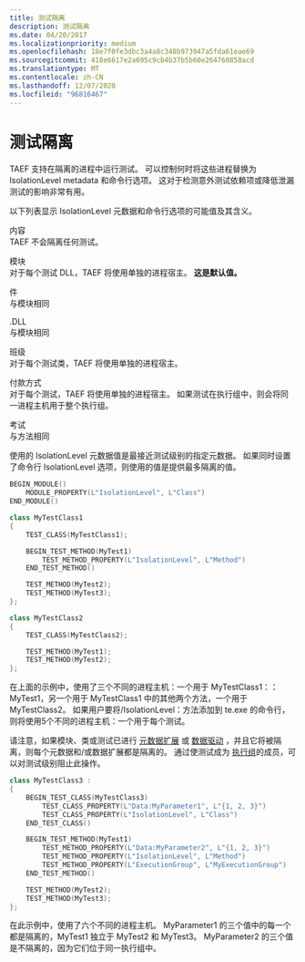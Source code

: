 ```yaml
---
title: 测试隔离
description: 测试隔离
ms.date: 04/20/2017
ms.localizationpriority: medium
ms.openlocfilehash: 18e7f0fe3dbc3a4a8c348b973947a5fda61eae69
ms.sourcegitcommit: 418e6617e2a695c9cb4b37b5b60e264760858acd
ms.translationtype: MT
ms.contentlocale: zh-CN
ms.lasthandoff: 12/07/2020
ms.locfileid: "96816467"
---
```

# <a name="test-isolation"></a>测试隔离


TAEF 支持在隔离的进程中运行测试。 可以控制何时将这些进程替换为 IsolationLevel metadata 和命令行选项。 这对于检测意外测试依赖项或降低泄漏测试的影响非常有用。

以下列表显示 IsolationLevel 元数据和命令行选项的可能值及其含义。

<span id="None"></span><span id="none"></span><span id="NONE"></span>内容  
TAEF 不会隔离任何测试。

<span id="Module"></span><span id="module"></span><span id="MODULE"></span>模块  
对于每个测试 DLL，TAEF 将使用单独的进程宿主。 **这是默认值。**

<span id="Assembly"></span><span id="assembly"></span><span id="ASSEMBLY"></span>件  
与模块相同

<span id="DLL"></span><span id="dll"></span>.DLL  
与模块相同

<span id="Class"></span><span id="class"></span><span id="CLASS"></span>班级  
对于每个测试类，TAEF 将使用单独的进程宿主。

<span id="Method"></span><span id="method"></span><span id="METHOD"></span>付款方式  
对于每个测试，TAEF 将使用单独的进程宿主。 如果测试在执行组中，则会将同一进程主机用于整个执行组。

<span id="Test"></span><span id="test"></span><span id="TEST"></span>考试  
与方法相同

使用的 IsolationLevel 元数据值是最接近测试级别的指定元数据。 如果同时设置了命令行 IsolationLevel 选项，则使用的值是提供最多隔离的值。

```cpp
BEGIN_MODULE()
    MODULE_PROPERTY(L"IsolationLevel", L"Class")
END_MODULE()

class MyTestClass1
{
    TEST_CLASS(MyTestClass1);

    BEGIN_TEST_METHOD(MyTest1)
        TEST_METHOD_PROPERTY(L"IsolationLevel", L"Method")
    END_TEST_METHOD()

    TEST_METHOD(MyTest2);
    TEST_METHOD(MyTest3);
};

class MyTestClass2
{
    TEST_CLASS(MyTestClass2);

    TEST_METHOD(MyTest1);
    TEST_METHOD(MyTest2);
};
```

在上面的示例中，使用了三个不同的进程主机：一个用于 MyTestClass1：： MyTest1，另一个用于 MyTestClass1 中的其他两个方法，一个用于 MyTestClass2。 如果用户要将/IsolationLevel：方法添加到 te.exe 的命令行，则将使用5个不同的进程主机：一个用于每个测试。

请注意，如果模块、类或测试已进行 [元数据扩展](light-weight-data-driven-testing.md) 或 [数据驱动](data-driven-testing.md) ，并且它将被隔离，则每个元数据和/或数据扩展都是隔离的。 通过使测试成为 [执行组](execution-groups.md)的成员，可以对测试级别阻止此操作。

```cpp
class MyTestClass3 :
{
    BEGIN_TEST_CLASS(MyTestClass3)
        TEST_CLASS_PROPERTY(L"Data:MyParameter1", L"{1, 2, 3}")
        TEST_CLASS_PROPERTY(L"IsolationLevel", L"Class")
    END_TEST_CLASS()

    BEGIN_TEST_METHOD(MyTest1)
        TEST_METHOD_PROPERTY(L"Data:MyParameter2", L"{1, 2, 3}")
        TEST_METHOD_PROPERTY(L"IsolationLevel", L"Method")
        TEST_METHOD_PROPERTY(L"ExecutionGroup", L"MyExecutionGroup")
    END_TEST_METHOD()

    TEST_METHOD(MyTest2);
    TEST_METHOD(MyTest3);
};
```

在此示例中，使用了六个不同的进程主机。 MyParameter1 的三个值中的每一个都是隔离的，MyTest1 独立于 MyTest2 和 MyTest3。 MyParameter2 的三个值是不隔离的，因为它们位于同一执行组中。

 

 





